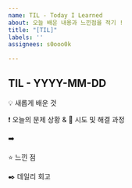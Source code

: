 ```yaml
---
name: TIL - Today I Learned
about: 오늘 배운 내용과 느낀점을 적기 !
title: "[TIL]"
labels: ''
assignees: s0ooo0k

---
```


## TIL - YYYY-MM-DD


💡 새롭게 배운 것


❗ 오늘의 문제 상황 & 🚀 시도 및 해결 과정

➡️
 
⭐ 느낀 점



✒️ 데일리 회고
